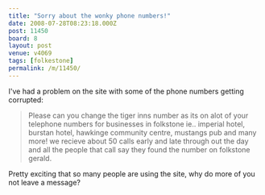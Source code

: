 ```yaml
---
title: "Sorry about the wonky phone numbers!"
date: 2008-07-28T08:23:18.000Z
post: 11450
board: 8
layout: post
venue: v4069
tags: [folkestone]
permalink: /m/11450/
---
```

I've had a problem on the site with some of the phone numbers getting corrupted:
<blockquote>Please can you change the tiger inns number as its on alot of your telephone numbers for businesses in folkstone ie.. imperial hotel, burstan hotel, hawkinge community centre, mustangs pub and many more!
we recieve about 50 calls early and late through out the day and all the people that call say they found the number on folkstone gerald.</blockquote>
Pretty exciting that so many people are using the site, why do more of you not leave a message?
